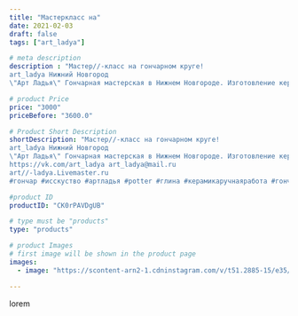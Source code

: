```yaml
---
title: "Мастеркласс на"
date: 2021-02-03
draft: false
tags: ["art_ladya"]

# meta description
description : "Мастер//-класс на гончарном круге! 
art_ladya Нижний Новгород
\"Арт Ладья\" Гончарная мастерская в Нижнем Новгороде. Изготовление керамики и мастер//-классы по "

# product Price
price: "3000"
priceBefore: "3600.0"

# Product Short Description
shortDescription: "Мастер//-класс на гончарном круге! 
art_ladya Нижний Новгород
\"Арт Ладья\" Гончарная мастерская в Нижнем Новгороде. Изготовление керамики и мастер//-классы по обучению. 
https://vk.com/art_ladya art_ladya@mail.ru 
art//-ladya.Livemaster.ru
#гончар #исскуство #артладья #potter #глина #керамикаручнаяработа #гончарнаямастерская #керамиканазаказ #handmade #посудаизглины #керамика #гончарнаяпосуда #эксклюзивнаякерамика #dishes #decor #ceramicar #nntoday #claygoods #фестиваль #earthenware #ceramic #design #artladya #мастеркласс #нижнийновгород #ceramicart #обучение #гончарныйкруг #авторскаякерамика"

#product ID
productID: "CK0rPAVDgUB"

# type must be "products"
type: "products"

# product Images
# first image will be shown in the product page
images:
  - image: "https://scontent-arn2-1.cdninstagram.com/v/t51.2885-15/e35/145623027_2931410120517397_4983590703758075616_n.jpg?se=7&tp=1&_nc_ht=scontent-arn2-1.cdninstagram.com&_nc_cat=101&_nc_ohc=72SwmmWAZ0YAX8OW5nT&ccb=7-4&oh=3bc8ea76c8c8c23e0b7db6c69f0635c4&oe=60833004&_nc_sid=86f79a&ig_cache_key=MjUwMDgxMzg0MDI0MjgzNjczNw%3D%3D.2-ccb7-4"

---
```

lorem
